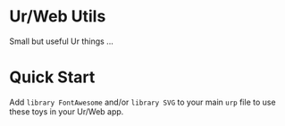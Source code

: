 # Ur/Web Utils
Small but useful Ur things ... 
# Quick Start
Add `library FontAwesome` and/or `library SVG` to your main `urp` file to use these toys in your Ur/Web app. 
